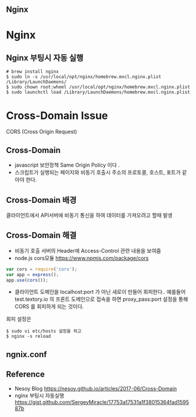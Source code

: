 Nginx
--
# Nginx
## Nginx 부팅시 자동 실행
```shell script
# brew install nginx
$ sudo ln -s /usr/local/opt/nginx/homebrew.mxcl.nginx.plist /Library/LaunchDaemons/
$ sudo chown root:wheel /usr/local/opt/nginx/homebrew.mxcl.nginx.plist
$ sudo launchctl load /Library/LaunchDaemons/homebrew.mxcl.nginx.plist
```
# Cross-Domain Issue
CORS (Cross Origin Request)

## Cross-Domain 
* javascript 보안정책 Same Origin Policy 이다 .
* 스크립트가 실행되는 페이지와 비동기 호출시 주소의 프로토콜, 호스트, 포트가 같아야 한다. 

## Cross-Domain 배경
클라이언트에서 API서버에 비동기 통신을 하여 데이터를 가져오려고 할때 발생

## Cross-Domain 해결
* 비동기 호출 서버의 Header에 Access-Control 관련 내용을 보여줌 
* node.js cors모듈 https://www.npmjs.com/package/cors
```javascript
var cors = require('cors');
var app = express();
app.use(cors());
```




* 클라이언트 도메인을 localhost:port 가 아닌 
새로이 만들어 회피한다..
예를들어 test.textory.io 의 프론트 도메인으로 접속을 하면
proxy_pass:port 설정을 통해 CORS 를 회피하게 되는 것이다. 

회피 설정은 
```shell script
$ sudo vi etc/hosts 설정을 하고 
$ nginx -s reload
```

## ngnix.conf

Reference
--
* Nesoy Blog https://nesoy.github.io/articles/2017-06/Cross-Domain
* nginx 부팅시 자동실행 https://gist.github.com/SergeyMiracle/17753a17531a1f38015364fad159587b
